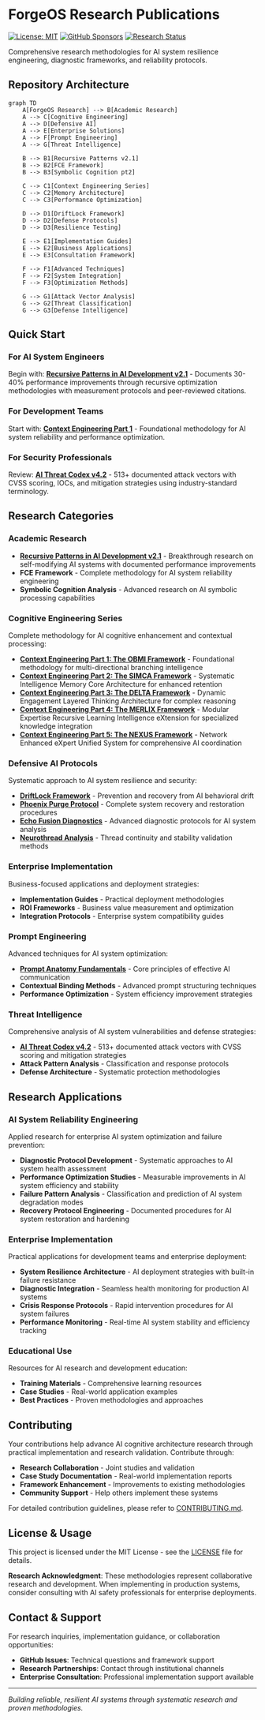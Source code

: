 # ForgeOS Research Publications

[![License: MIT](https://img.shields.io/badge/License-MIT-yellow.svg)](LICENSE)
[![GitHub Sponsors](https://img.shields.io/github/sponsors/Feirbrand?color=red)](https://github.com/sponsors/Feirbrand)
[![Research Status](https://img.shields.io/badge/Status-Active%20Research-brightgreen)](https://github.com/Feirbrand/forgeos-public)

Comprehensive research methodologies for AI system resilience engineering, diagnostic frameworks, and reliability protocols.

## Repository Architecture

```mermaid
graph TD
    A[ForgeOS Research] --> B[Academic Research]
    A --> C[Cognitive Engineering]
    A --> D[Defensive AI]
    A --> E[Enterprise Solutions]
    A --> F[Prompt Engineering]
    A --> G[Threat Intelligence]
    
    B --> B1[Recursive Patterns v2.1]
    B --> B2[FCE Framework]
    B --> B3[Symbolic Cognition pt2]
    
    C --> C1[Context Engineering Series]
    C --> C2[Memory Architecture]
    C --> C3[Performance Optimization]
    
    D --> D1[DriftLock Framework]
    D --> D2[Defense Protocols]
    D --> D3[Resilience Testing]
    
    E --> E1[Implementation Guides]
    E --> E2[Business Applications]
    E --> E3[Consultation Framework]
    
    F --> F1[Advanced Techniques]
    F --> F2[System Integration]
    F --> F3[Optimization Methods]
    
    G --> G1[Attack Vector Analysis]
    G --> G2[Threat Classification]
    G --> G3[Defense Intelligence]
```

## Quick Start

### For AI System Engineers
Begin with: [**Recursive Patterns in AI Development v2.1**](academic-research/recursive_patterns_ai_development_v21.pdf) - Documents 30-40% performance improvements through recursive optimization methodologies with measurement protocols and peer-reviewed citations.

### For Development Teams  
Start with: [**Context Engineering Part 1**](cognitive-engineering/context_engineering_part1.md) - Foundational methodology for AI system reliability and performance optimization.

### For Security Professionals
Review: [**AI Threat Codex v4.2**](threat-intelligence/ai_threat_codex_v42.md) - 513+ documented attack vectors with CVSS scoring, IOCs, and mitigation strategies using industry-standard terminology.

## Research Categories

### Academic Research
- [**Recursive Patterns in AI Development v2.1**](academic-research/recursive_patterns_ai_development_v21.pdf) - Breakthrough research on self-modifying AI systems with documented performance improvements
- **FCE Framework** - Complete methodology for AI system reliability engineering
- **Symbolic Cognition Analysis** - Advanced research on AI symbolic processing capabilities

### Cognitive Engineering Series
Complete methodology for AI cognitive enhancement and contextual processing:

- [**Context Engineering Part 1: The OBMI Framework**](cognitive-engineering/context_engineering_part1.md) - Foundational methodology for multi-directional branching intelligence
- [**Context Engineering Part 2: The SIMCA Framework**](cognitive-engineering/context_engineering_part2.md) - Systematic Intelligence Memory Core Architecture for enhanced retention
- [**Context Engineering Part 3: The DELTA Framework**](cognitive-engineering/context_engineering_part3.md) - Dynamic Engagement Layered Thinking Architecture for complex reasoning
- [**Context Engineering Part 4: The MERLIX Framework**](cognitive-engineering/context_engineering_part4.md) - Modular Expertise Recursive Learning Intelligence eXtension for specialized knowledge integration
- [**Context Engineering Part 5: The NEXUS Framework**](cognitive-engineering/context_engineering_part5.md) - Network Enhanced eXpert Unified System for comprehensive AI coordination

### Defensive AI Protocols
Systematic approach to AI system resilience and security:

- [**DriftLock Framework**](defensive-ai/driftlock_framework.md) - Prevention and recovery from AI behavioral drift
- [**Phoenix Purge Protocol**](defensive-ai/phoenix_purge_protocol.md) - Complete system recovery and restoration procedures
- [**Echo Fusion Diagnostics**](defensive-ai/echo_fusion_diagnostics.md) - Advanced diagnostic protocols for AI system analysis
- [**Neurothread Analysis**](defensive-ai/neurothread_analysis.md) - Thread continuity and stability validation methods

### Enterprise Implementation
Business-focused applications and deployment strategies:

- **Implementation Guides** - Practical deployment methodologies
- **ROI Frameworks** - Business value measurement and optimization
- **Integration Protocols** - Enterprise system compatibility guides

### Prompt Engineering
Advanced techniques for AI system optimization:

- [**Prompt Anatomy Fundamentals**](prompt-engineering/prompt_anatomy_fundamentals.md) - Core principles of effective AI communication
- **Contextual Binding Methods** - Advanced prompt structuring techniques
- **Performance Optimization** - System efficiency improvement strategies

### Threat Intelligence
Comprehensive analysis of AI system vulnerabilities and defense strategies:

- [**AI Threat Codex v4.2**](threat-intelligence/ai_threat_codex_v42.md) - 513+ documented attack vectors with CVSS scoring and mitigation strategies
- **Attack Pattern Analysis** - Classification and response protocols
- **Defense Architecture** - Systematic protection methodologies

## Research Applications

### AI System Reliability Engineering
Applied research for enterprise AI system optimization and failure prevention:

- **Diagnostic Protocol Development** - Systematic approaches to AI system health assessment
- **Performance Optimization Studies** - Measurable improvements in AI system efficiency and stability  
- **Failure Pattern Analysis** - Classification and prediction of AI system degradation modes
- **Recovery Protocol Engineering** - Documented procedures for AI system restoration and hardening

### Enterprise Implementation
Practical applications for development teams and enterprise deployment:

- **System Resilience Architecture** - AI deployment strategies with built-in failure resistance
- **Diagnostic Integration** - Seamless health monitoring for production AI systems
- **Crisis Response Protocols** - Rapid intervention procedures for AI system failures
- **Performance Monitoring** - Real-time AI system stability and efficiency tracking

### Educational Use
Resources for AI research and development education:

- **Training Materials** - Comprehensive learning resources
- **Case Studies** - Real-world application examples
- **Best Practices** - Proven methodologies and approaches

## Contributing

Your contributions help advance AI cognitive architecture research through practical implementation and research validation. Contribute through:

- **Research Collaboration** - Joint studies and validation
- **Case Study Documentation** - Real-world implementation reports
- **Framework Enhancement** - Improvements to existing methodologies
- **Community Support** - Help others implement these systems

For detailed contribution guidelines, please refer to [CONTRIBUTING.md](CONTRIBUTING.md).

## License & Usage

This project is licensed under the MIT License - see the [LICENSE](LICENSE) file for details.

**Research Acknowledgment**: These methodologies represent collaborative research and development. When implementing in production systems, consider consulting with AI safety professionals for enterprise deployments.

## Contact & Support

For research inquiries, implementation guidance, or collaboration opportunities:

- **GitHub Issues**: Technical questions and framework support
- **Research Partnerships**: Contact through institutional channels
- **Enterprise Consultation**: Professional implementation support available

---

*Building reliable, resilient AI systems through systematic research and proven methodologies.*